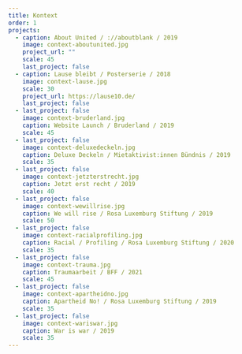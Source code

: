 ```yaml
---
title: Kontext
order: 1
projects:
  - caption: About United / ://aboutblank / 2019
    image: context-aboutunited.jpg
    project_url: ""
    scale: 45
    last_project: false
  - caption: Lause bleibt / Posterserie / 2018
    image: context-lause.jpg
    scale: 30
    project_url: https://lause10.de/
    last_project: false
  - last_project: false
    image: context-bruderland.jpg
    caption: Website Launch / Bruderland / 2019
    scale: 45
  - last_project: false
    image: context-deluxedeckeln.jpg
    caption: Deluxe Deckeln / Mietaktivist:innen Bündnis / 2019
    scale: 35
  - last_project: false
    image: context-jetzterstrecht.jpg
    caption: Jetzt erst recht / 2019
    scale: 40
  - last_project: false
    image: context-wewillrise.jpg
    caption: We will rise / Rosa Luxemburg Stiftung / 2019
    scale: 50
  - last_project: false
    image: context-racialprofiling.jpg
    caption: Racial / Profiling / Rosa Luxemburg Stiftung / 2020
    scale: 35
  - last_project: false
    image: context-trauma.jpg
    caption: Traumaarbeit / BFF / 2021
    scale: 45
  - last_project: false
    image: context-apartheidno.jpg
    caption: Apartheid No! / Rosa Luxemburg Stiftung / 2019
    scale: 35
  - last_project: false
    image: context-wariswar.jpg
    caption: War is war / 2019
    scale: 35
---
```

